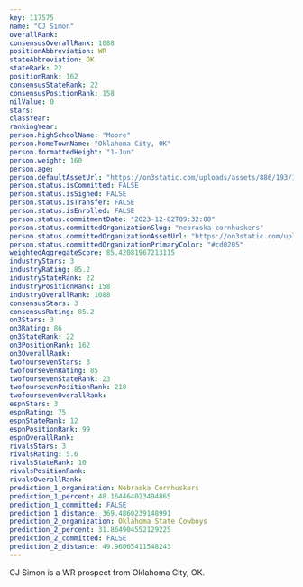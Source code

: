 ```yaml
---
key: 117575
name: "CJ Simon"
overallRank: 
consensusOverallRank: 1088
positionAbbreviation: WR
stateAbbreviation: OK
stateRank: 22
positionRank: 162
consensusStateRank: 22
consensusPositionRank: 158
nilValue: 0
stars: 
classYear: 
rankingYear: 
person.highSchoolName: "Moore"
person.homeTownName: "Oklahoma City, OK"
person.formattedHeight: "1-Jun"
person.weight: 160
person.age: 
person.defaultAssetUrl: "https://on3static.com/uploads/assets/886/193/193886.jpg"
person.status.isCommitted: FALSE
person.status.isSigned: FALSE
person.status.isTransfer: FALSE
person.status.isEnrolled: FALSE
person.status.commitmentDate: "2023-12-02T09:32:00"
person.status.committedOrganizationSlug: "nebraska-cornhuskers"
person.status.committedOrganizationAssetUrl: "https://on3static.com/uploads/assets/86/150/150086.svg"
person.status.committedOrganizationPrimaryColor: "#cd0205"
weightedAggregateScore: 85.42081967213115
industryStars: 3
industryRating: 85.2
industryStateRank: 22
industryPositionRank: 158
industryOverallRank: 1088
consensusStars: 3
consensusRating: 85.2
on3Stars: 3
on3Rating: 86
on3StateRank: 22
on3PositionRank: 162
on3OverallRank: 
twofoursevenStars: 3
twofoursevenRating: 85
twofoursevenStateRank: 23
twofoursevenPositionRank: 218
twofoursevenOverallRank: 
espnStars: 3
espnRating: 75
espnStateRank: 12
espnPositionRank: 99
espnOverallRank: 
rivalsStars: 3
rivalsRating: 5.6
rivalsStateRank: 10
rivalsPositionRank: 
rivalsOverallRank: 
prediction_1_organization: Nebraska Cornhuskers
prediction_1_percent: 48.164464023494865
prediction_1_committed: FALSE
prediction_1_distance: 369.4860239148991
prediction_2_organization: Oklahoma State Cowboys
prediction_2_percent: 31.864904552129225
prediction_2_committed: FALSE
prediction_2_distance: 49.96065411548243
---
```

CJ Simon is a WR prospect from Oklahoma City, OK.